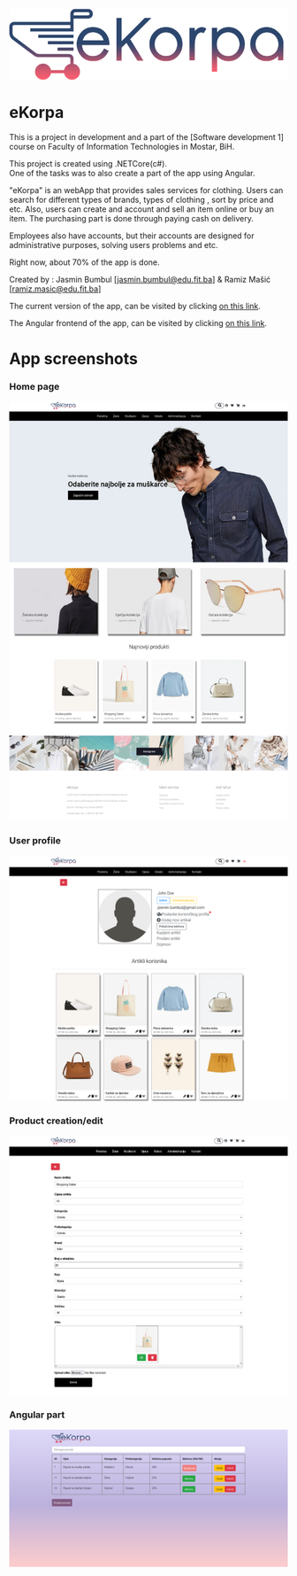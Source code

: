 ![Readme Banner](https://github.com/jasminbumbul/eKorpa/blob/master/eKorpa/wwwroot/images/logo.png)

# eKorpa

This is a project in development and a part of the [Software development 1] course on Faculty of Information Technologies in Mostar, BiH.

This project is created using .NETCore(c#).       
One of the tasks was to also create a part of the app using Angular.

"eKorpa" is an webApp that provides sales services for clothing. 
Users can search for different types of brands, types of clothing , sort by price and etc.
Also, users can create and account and sell an item online or buy an item. 
The purchasing part is done through paying cash on delivery.

Employees also have accounts, but their accounts are designed for administrative purposes, solving users problems and etc.

Right now, about 70% of the app is done.

Created by :
Jasmin Bumbul [jasmin.bumbul@edu.fit.ba] &
Ramiz Mašić [ramiz.masic@edu.fit.ba]

The current version of the app, can be visited by clicking [on this link](https://api.p2040.app.fit.ba/).

The Angular frontend of the app, can be visited by clicking [on this link](https://p2040.app.fit.ba/).

# App screenshots

### Home page
![alt text](https://github.com/jasminbumbul/eKorpa/blob/master/eKorpa/wwwroot/showcaseImages/home.png)

### User profile
![alt text](https://github.com/jasminbumbul/eKorpa/blob/master/eKorpa/wwwroot/showcaseImages/profil.png)

### Product creation/edit
![alt text](https://github.com/jasminbumbul/eKorpa/blob/master/eKorpa/wwwroot/showcaseImages/edit%20artikla.png)

### Angular part
![alt text](https://github.com/jasminbumbul/eKorpa/blob/master/eKorpa/wwwroot/showcaseImages/angular.png)


